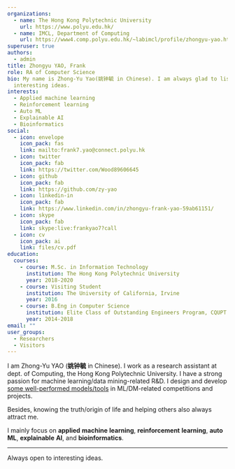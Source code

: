 ```yaml
---
organizations:
  - name: The Hong Kong Polytechnic University
    url: https://www.polyu.edu.hk/
  - name: IMCL, Department of Computing
    url: https://www4.comp.polyu.edu.hk/~labimcl/profile/zhongyu-yao.html
superuser: true
authors:
  - admin
title: Zhongyu YAO, Frank
role: RA of Computer Science
bio: My name is Zhong-Yu Yao(姚钟毓 in Chinese). I am always glad to listen to
  interesting ideas.
interests:
  - Applied machine learning
  - Reinforcement learning
  - Auto ML
  - Explainable AI
  - Bioinformatics
social:
  - icon: envelope
    icon_pack: fas
    link: mailto:frank7.yao@connect.polyu.hk
  - icon: twitter
    icon_pack: fab
    link: https://twitter.com/Wood89606645
  - icon: github
    icon_pack: fab
    link: https://github.com/zy-yao
  - icon: linkedin-in
    icon_pack: fab
    link: https://www.linkedin.com/in/zhongyu-frank-yao-59ab61151/
  - icon: skype
    icon_pack: fab
    link: skype:live:frankyao7?call
  - icon: cv
    icon_pack: ai
    link: files/cv.pdf
education:
  courses:
    - course: M.Sc. in Information Technology
      institution: The Hong Kong Polytechnic University
      year: 2018-2020
    - course: Visiting Student
      institution: The University of California, Irvine
      year: 2016
    - course: B.Eng in Computer Science
      institution: Elite Class of Outstanding Engineers Program, CQUPT
      year: 2014-2018
email: ""
user_groups:
  - Researchers
  - Visitors
---
```

I am Zhong-Yu YAO (**姚钟毓** in Chinese). I work as a research assistant at dept. of Computing, the Hong Kong Polytechnic University. I have a strong passion for machine learning/data mining-related R&D. I design and develop [some well-performed models/tools](https://www.zhongyu.site/#projects) in ML/DM-related competitions and projects.

Besides, knowing the truth/origin of life and helping others also always attract me.

I mainly focus on **applied** **machine** **learning**, **reinforcement** **learning**,  **auto** **ML**, **explainable** **AI**, and **bioinformatics**.
****
Always open to interesting ideas.
